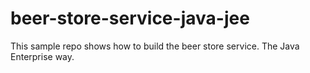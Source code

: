 # beer-store-service-java-jee

This sample repo shows how to build the beer store service. The Java Enterprise way.

